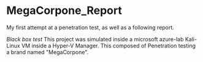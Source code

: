 # MegaCorpone_Report
My first attempt at a penetration test, as well as a following report.

*Black box test*
This project was simulated inside a microsoft azure-lab Kali-Linux VM inside a Hyper-V Manager.
This composed of Penetration testing a brand named "MegaCorpone".
